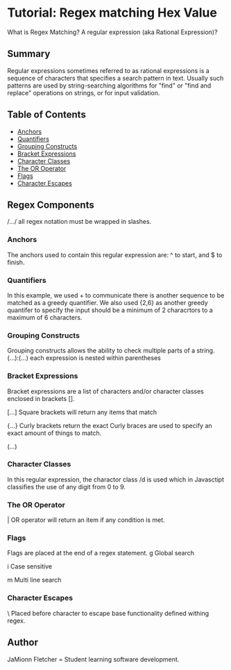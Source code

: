 # Tutorial: Regex matching Hex Value

What is Regex Matching? A regular expression (aka Rational Expression)?

## Summary

Regular expressions sometimes referred to as rational expressions is a sequence of characters that specifies a search pattern in text. Usually such patterns are used by string-searching algorithms for "find" or "find and replace" operations on strings, or for input validation. 

## Table of Contents

- [Anchors](#anchors)
- [Quantifiers](#quantifiers)
- [Grouping Constructs](#grouping-constructs)
- [Bracket Expressions](#bracket-expressions)
- [Character Classes](#character-classes)
- [The OR Operator](#the-or-operator)
- [Flags](#flags)
- [Character Escapes](#character-escapes)

## Regex Components
/.../ all regex notation must be wrapped in slashes.

### Anchors
The anchors used to contain this regular expression are: ^ to start, and $ to finish.

### Quantifiers
In this example, we used + to communicate there is another sequence to be matched as a greedy quantifier. We also used {2,6} as another greedy quantifer to specify the input should be a minimum of 2 characrtors to a maximum of 6 characters.

### Grouping Constructs
Grouping constructs allows the ability to check multiple parts of a string. (...):(...) each expression is nested within parentheses

### Bracket Expressions
Bracket expressions are a list of characters and/or character classes enclosed in brackets [].

[...] Square brackets will return any items that match

{...} Curly brackets return the exact
Curly braces are used to specify an exact amount of things to match.

(...)
### Character Classes
In this regular expression, the charactor class /d is used which in Javasctipt classifies the use of any digit from 0 to 9.

### The OR Operator
| OR operator will return an item if any condition is met.

### Flags
Flags are placed at the end of a regex statement. g Global search

i Case sensitive

m Multi line search

### Character Escapes
\ Placed before character to escape base functionality defined withing regex.

## Author

JaMionn Fletcher = Student learning software development.
